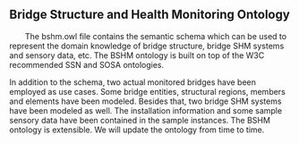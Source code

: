 ## Bridge Structure and Health Monitoring Ontology  

&emsp;&emsp;The bshm.owl file contains the semantic schema which can be used to represent the domain knowledge of bridge structure, bridge SHM systems and sensory data, etc. The BSHM ontology is built on top of the W3C recommended SSN and SOSA ontologies.  

  In addition to the schema, two actual monitored bridges have been employed as use cases. Some bridge entities, structural regions, members and elements have been modeled. Besides that, two bridge SHM systems have been modeled as well. The installation information and some sample sensory data have been contained in the sample instances.
The BSHM ontology is extensible. We will update the ontology from time to time. 
